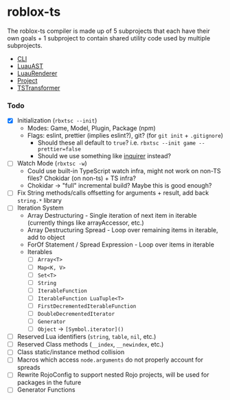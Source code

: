 # roblox-ts

The roblox-ts compiler is made up of 5 subprojects that each have their own goals + 1 subproject to contain shared utility code used by multiple subprojects.

-   [CLI](./CLI/README.md)
-   [LuauAST](./LuauAST/README.md)
-   [LuauRenderer](./LuauRenderer/README.md)
-   [Project](./Project/README.md)
-   [TSTransformer](./TSTransformer/README.md)

### **Todo**

-   [x] Initialization (`rbxtsc --init`)
    -   Modes: Game, Model, Plugin, Package (npm)
    -   Flags: eslint, prettier (implies eslint?), git? (for `git init` + `.gitignore`)
        -   Should these all default to `true`? i.e. `rbxtsc --init game --prettier=false`
        -   Should we use something like [inquirer](https://www.npmjs.com/package/inquirer) instead?
-   [ ] Watch Mode (`rbxtsc -w`)
    -   Could use built-in TypeScript watch infra, might not work on non-TS files? Chokidar (on non-ts) + TS infra?
    -   Chokidar -> "full" incremental build? Maybe this is good enough?
-   [ ] Fix String methods/calls offsetting for arguments + result, add back `string.*` library
-   [ ] Iteration System
    -   Array Destructuring - Single iteration of next item in iterable (currently things like arrayAccessor, etc.)
    -   Array Destructuring Spread - Loop over remaining items in iterable, add to object
    -   ForOf Statement / Spread Expression - Loop over items in iterable
    -   Iterables
        -   [ ] `Array<T>`
        -   [ ] `Map<K, V>`
        -   [ ] `Set<T>`
        -   [ ] `String`
        -   [ ] `IterableFunction`
        -   [ ] `IterableFunction LuaTuple<T>`
        -   [ ] `FirstDecrementedIterableFunction`
        -   [ ] `DoubleDecrementedIterator`
        -   [ ] `Generator`
        -   [ ] `Object` -> `[Symbol.iterator]()`
-   [ ] Reserved Lua identifiers (`string`, `table`, `nil`, etc.)
-   [ ] Reserved Class methods (`__index`, `__newindex`, etc.)
-   [ ] Class static/instance method collision
-   [ ] Macros which access `node.arguments` do not properly account for spreads
-   [ ] Rewrite RojoConfig to support nested Rojo projects, will be used for packages in the future
-   [ ] Generator Functions
